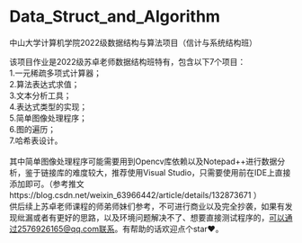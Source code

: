 # Data_Struct_and_Algorithm
中山大学计算机学院2022级数据结构与算法项目（信计与系统结构班）

该项目作业是2022级苏卓老师数据结构班特有，包含以下7个项目：<br>
1.一元稀疏多项式计算器；<br>
2.算法表达式求值；<br>
3.文本分析工具；<br>
4.表达式类型的实现；<br>
5.简单图像处理程序；<br>
6.图的遍历；<br>
7.哈希表设计。<br>
<br>
其中简单图像处理程序可能需要用到Opencv库依赖以及Notepad++进行数据分析，鉴于链接库的难度较大，推荐使用Visual Studio，只需要使用前在IDE上直接添加即可。（参考推文https://blog.csdn.net/weixin_63966442/article/details/132873671 ）<br>
供后续上苏卓老师课程的师弟师妹们参考，不可进行商业以及完全抄袭，如果有发现纰漏或者有更好的思路，以及环境问题解决不了、想要直接测试程序的，可以通过2576926165@qq.com联系。有帮助的话欢迎点个star❤。
